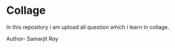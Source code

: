 # Collage
In this repository i am upload all question which i learn in collage.

Author- Samarjit Roy
